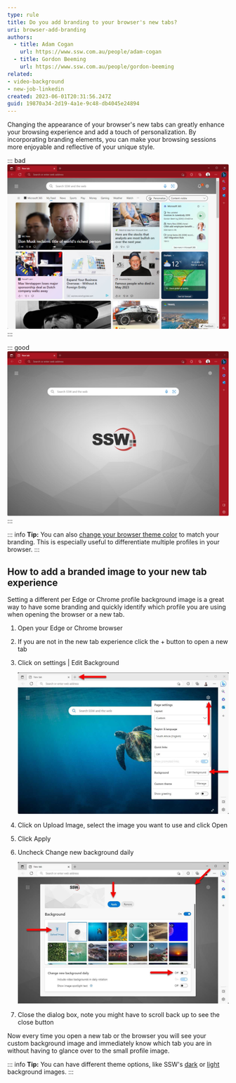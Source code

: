 ```yaml
---
type: rule
title: Do you add branding to your browser's new tabs?
uri: browser-add-branding
authors:
  - title: Adam Cogan
    url: https://www.ssw.com.au/people/adam-cogan
  - title: Gordon Beeming
    url: https://www.ssw.com.au/people/gordon-beeming
related:
- video-background
- new-job-linkedin
created: 2023-06-01T20:31:56.247Z
guid: 19870a34-2d19-4a1e-9c48-db4045e24894
---
```

Changing the appearance of your browser's new tabs can greatly enhance your browsing experience and add a touch of personalization. By incorporating branding elements, you can make your browsing sessions more enjoyable and reflective of your unique style.

<!--endintro-->

::: bad
![Figure: Bad example - Default new tab](browser-branding-bad-example.jpg)
:::

::: good
![Figure: Good example - Branded new tab](browser-branding-good-example.jpg)
:::

::: info
**Tip:** You can also [change your browser theme color](https://techcommunity.microsoft.com/t5/articles/personalize-microsoft-edge-with-built-in-theme-colors/m-p/2230250) to match your branding. This is especially useful to differentiate multiple profiles in your browser.
:::

## How to add a branded image to your new tab experience

Setting a different per Edge or Chrome profile background image is a great way to have some branding and quickly identify which profile you are using when opening the browser or a new tab.

1. Open your Edge or Chrome browser
2. If you are not in the new tab experience click the + button to open a new tab
3. Click on settings | Edit Background

   ![Figure: Opening new tab settings in a Microsoft Edge browser](open-browser-settings.jpg)
4. Click on Upload Image, select the image you want to use and click Open
5. Click Apply
6. Uncheck Change new background daily 

   ![](select-background-image.jpg)
7. Close the dialog box, note you might have to scroll back up to see the close button

Now every time you open a new tab or the browser you will see your custom background image and immediately know which tab you are in without having to glance over to the small profile image.

::: info
**Tip:** You can have different theme options, like SSW's [dark](dark-ssw-wallpaper.png) or [light](light-ssw-wallpaper.jpg) background images.
:::

